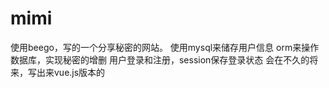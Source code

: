 # mimi
使用beego，写的一个分享秘密的网站。
使用mysql来储存用户信息
orm来操作数据库，实现秘密的增删
用户登录和注册，session保存登录状态
会在不久的将来，写出来vue.js版本的
